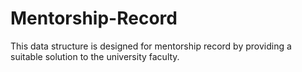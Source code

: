 # Mentorship-Record
This data structure is designed for mentorship record by providing a suitable solution to the university faculty.
